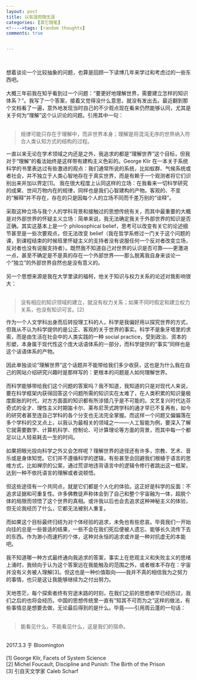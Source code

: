 ```yaml
---
layout: post
title: 以有涯而随无涯
categories: [其它随笔]
<!---->tags: [random thoughts]
comments: true


---
```

<br>

想着谈论一个比较抽象的问题，也算是回顾一下读博几年来学过和考虑过的一些东西吧。
<br>
<br>
大概三年前我在知乎看到过一个问题：“要更好地理解世界，需要建立怎样的知识体系？”。我写了一个答案，接着又觉得没什么意思，就没有发出去。最近翻到那个文档看了一遍，意外地发现当时自己的不少观点现在看来仍然能够认同，尤其是关于何为“理解”这个认识论的问题。引用其中一句：
<br>
<br>

<blockquote>
<p>
规律可能只存在于理解中，而非世界本身；理解是将混沌无序的世界纳入符合人类认知方式的结构的过程。
</p>
</blockquote>

一直以来无论在学术领域之内还是之外，我追求的都是“理解世界”这个目标，但我对于“理解”的看法始终是这样带有建构主义色彩的。George Klir 在一本关于系统科学的书里表达过有些激进的观点：我们通常所说的系统，比如蚁群、气候系统或者社会，并不独立于人类心智地存在于真实世界，而是有赖于一个观测者将它们识别出来并加以界定[1]。 我在很大程度上认同这样的立场：在我看来一切科学研究的成果、世间万物内在的规律，同样也是我们心智建构的产物。客观的、不变的“解释”并不存在，存在的只是因每个人的立场不同而千差万别的“诠释”。
<br>
<br>
采取这种立场与我个人的学科背景和接触过的思想传统有关，而其中最重要的大概是对外部世界的怀疑主义立场：简单来说，我无法确定我关于外部世界的知识是否正确。其实这基本上是一个 philosophical belief，思考可以改变有关它的论述细节甚至是一些次要观点，但无法改变 belief（我在哲学系修过一门关于这个问题的课，到课程结束的时候班里怀疑主义的支持者没有说服任何一个反对者改变立场，反对者也没有说服支持者）。既然我不知道自己对世界的认识是否可靠——更激进一点，甚至不确定是不是真的存在一个外部世界——那么脱离我自身来谈论一个“独立”的外部世界自然也是没有意义的。
<br>
<br>
另一个思想来源是我在大学里读的福柯，他关于知识与权力关系的论述对我影响很大：
<br>
<br>
<blockquote>
<p>
没有相应的知识领域的建立，就没有权力关系；如果不同时假定和建立权力关系，也没有知识可言。[2]
</p>
</blockquote>


作为一个人文学科出身而后转投理工科的人，科学是我偏好用以探究世界的方式，但我从不认为科学提供的是公正、客观的关于世界的事实。科学不是象牙塔里的求索，而是由生活在社会中的人类实践的一种 social practice，受到政治、资本的形塑，本身属于现代性这个庞大话语体系的一部分，而科学提供的“事实”同样也是这个话语体系的产物。
<br>
<br>
因此单独谈论“理解世界”这个话题并不能带给我们多少收获，这也是为什么我在自己的网站介绍研究兴趣时是那样写的：更根本的问题是人如何理解世界。
<br>
<br>
而科学能够带给我们这个问题的答案吗？我不知道，我知道的只是对现代人来说，要在科学框架内获得回答这个问题所需的知识实在太难了，在人类积累的知识量极度膨胀的时代，对方方面面的知识都有所涉猎几乎是不可能的。文艺复兴时代达芬奇式的全才、理性主义时期笛卡尔、莱布尼茨式跨学科的通才早已不复再有，如今的研究者甚至连自己学科的各个分支也无法完全掌握。而这样一个问题又偏偏落在多个学科的交叉点上，以我认为最相关的领域之一——人工智能为例，要深入了解它就需要数学、计算机科学、控制论、可计算理论等方面的背景，而其中每一个都足以让人轻易耗去一生的时间。
<br>
<br>
如果把眼光投向科学之外又会怎样呢？理解世界的途径还有许多，宗教、艺术、音乐或是身体知觉。它们并不遵循科学的逻辑，有些甚至会回避我们根植于语言的思维方式，比如禅宗的公案，通过荒谬地违背语言中的逻辑令修行者跳出这一框架，达到一种不依托语言的理解或者说顿悟。
<br>
<br>
但这些途径有一个共同点，就是它们都是个人化的体验。这正好是科学的反面：不追求证据和可重复性。许多佛教徒声称体会到了自己和整个宇宙融为一体，超脱个体的局限而领悟了这个世界的真相。或许我以后也会去追求这种神秘主义的体验，但无论我经历了什么，它都无法被别人重复。
<br>
<br>
而如果这个目标最终归结为对个体经验的追求，未免也有些悲哀。毕竟我们一开始向往的总是一些普适的结果，一些不会在我们死后便被人遗忘、能够长久流传下去的东西。作为渺小而速朽的个体，这种对永恒的追求或许是一种对抗虚无的本能吧。
<br>
<br>
我不知道哪一种方式最终通向我追求的答案，事实上在悲观主义和失败主义的思绪上涌时，我倾向于认为这个答案远在我能触及的范围之外，或者根本不存在：宇宙并没有义务被人理解[3]。但这也是一种价值取向——我并不真的相信我为之努力的事情，也只是这让我能够继续为之付出努力。
<br>
<br>
天地苍茫，每个探索者终有穷途末路的时刻，在我们之前的思想者早已经历过，我们之后的也将会经历。中国的思想传统里一直有“知其不可而为之”这样的做法，有些事情总是想要去做，无论最后得到的是什么。毕竟——引用周云蓬的一句话：
<br>
<br>
<blockquote>
<p>
能看见什么，不能看见什么，这是我们的宿命。
</p>
</blockquote>

<br>
2017.3.3 于 Bloomington
<br>
<br>
[1] George Klir, Facets of System Science
<br>
[2]  Michel Foucault, Discipline and Punish: The Birth of the Prison
<br>
[3] 引自天文学家 Caleb Scharf

</font>
